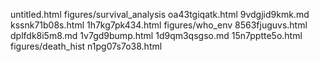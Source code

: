 untitled.html
figures/survival_analysis
oa43tgiqatk.html
9vdgjid9kmk.md
kssnk71b08s.html
1h7kg7pk434.html
figures/who_env
8563fjuguvs.html
dplfdk8i5m8.md
1v7gd9bump.html
1d9qm3qsgso.md
15n7pptte5o.html
figures/death_hist
n1pg07s7o38.html